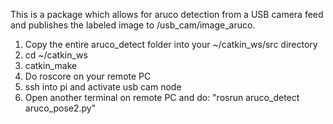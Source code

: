 This is a package which allows for aruco detection from a USB camera feed
and publishes the labeled image to /usb_cam/image_aruco.

1. Copy the entire aruco_detect folder into your ~/catkin_ws/src directory
2. cd ~/catkin_ws
3. catkin_make
4. Do roscore on your remote PC
5. ssh into pi and activate usb cam node
6. Open another terminal on remote PC and do:
   "rosrun aruco_detect aruco_pose2.py"  
